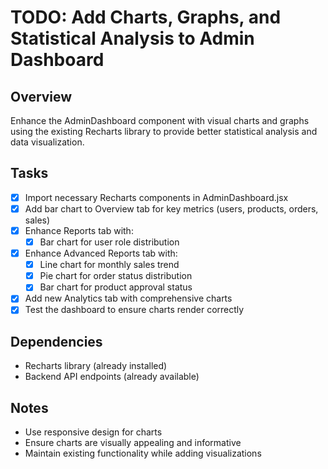 # TODO: Add Charts, Graphs, and Statistical Analysis to Admin Dashboard

## Overview
Enhance the AdminDashboard component with visual charts and graphs using the existing Recharts library to provide better statistical analysis and data visualization.

## Tasks
- [x] Import necessary Recharts components in AdminDashboard.jsx
- [x] Add bar chart to Overview tab for key metrics (users, products, orders, sales)
- [x] Enhance Reports tab with:
  - [x] Bar chart for user role distribution
- [x] Enhance Advanced Reports tab with:
  - [x] Line chart for monthly sales trend
  - [x] Pie chart for order status distribution
  - [x] Bar chart for product approval status
- [x] Add new Analytics tab with comprehensive charts
- [x] Test the dashboard to ensure charts render correctly

## Dependencies
- Recharts library (already installed)
- Backend API endpoints (already available)

## Notes
- Use responsive design for charts
- Ensure charts are visually appealing and informative
- Maintain existing functionality while adding visualizations
